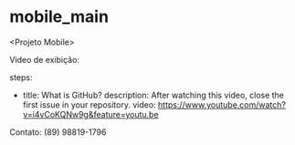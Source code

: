 # mobile_main
&lt;Projeto Mobile>

Video de exibição:

steps:
- title: What is GitHub?
  description: After watching this video, close the first issue in your repository.
  video: https://www.youtube.com/watch?v=i4vCoKQNw9g&feature=youtu.be
  


Contato: (89) 98819-1796
